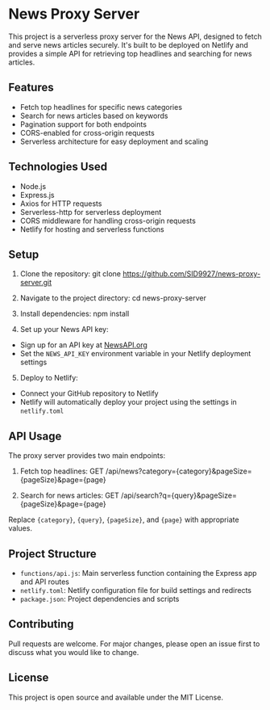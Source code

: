 # News Proxy Server

This project is a serverless proxy server for the News API, designed to fetch and serve news articles securely. It's built to be deployed on Netlify and provides a simple API for retrieving top headlines and searching for news articles.

## Features

- Fetch top headlines for specific news categories
- Search for news articles based on keywords
- Pagination support for both endpoints
- CORS-enabled for cross-origin requests
- Serverless architecture for easy deployment and scaling

## Technologies Used

- Node.js
- Express.js
- Axios for HTTP requests
- Serverless-http for serverless deployment
- CORS middleware for handling cross-origin requests
- Netlify for hosting and serverless functions

## Setup

1. Clone the repository:
         git clone https://github.com/SID9927/news-proxy-server.git
   
2. Navigate to the project directory:
          cd news-proxy-server
   
3. Install dependencies:
          npm install
   
4. Set up your News API key:
- Sign up for an API key at [NewsAPI.org](https://newsapi.org/)
- Set the `NEWS_API_KEY` environment variable in your Netlify deployment settings

5. Deploy to Netlify:
- Connect your GitHub repository to Netlify
- Netlify will automatically deploy your project using the settings in `netlify.toml`

## API Usage

The proxy server provides two main endpoints:

1. Fetch top headlines:
        GET /api/news?category={category}&pageSize={pageSize}&page={page}
   
2. Search for news articles:
        GET /api/search?q={query}&pageSize={pageSize}&page={page}


Replace `{category}`, `{query}`, `{pageSize}`, and `{page}` with appropriate values.

## Project Structure

- `functions/api.js`: Main serverless function containing the Express app and API routes
- `netlify.toml`: Netlify configuration file for build settings and redirects
- `package.json`: Project dependencies and scripts

## Contributing

Pull requests are welcome. For major changes, please open an issue first to discuss what you would like to change.

## License

This project is open source and available under the MIT License.
